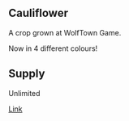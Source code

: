 ## Cauliflower

A crop grown at WolfTown Game.

Now in 4 different colours!

## Supply

Unlimited

[Link](https://docs.sunflower-land.com/crafting-guide)
